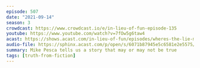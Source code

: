 ```yaml
---
episode: 507
date: "2021-09-14"
season: 3
crowdcast: https://www.crowdcast.io/e/in-lieu-of-fun-episode-135
youtube: https://www.youtube.com/watch?v=7fOw5g6taw4
acast: https://shows.acast.com/in-lieu-of-fun/episodes/wheres-the-lie-mike-pesca
audio-file: https://sphinx.acast.com/p/open/s/6071b87945e5c6581e2e5575/e/614b86c3b739990012d63daa/media.mp3
summary: Mike Pesca tells us a story that may or may not be true
tags: [truth-from-fiction]
---
```

